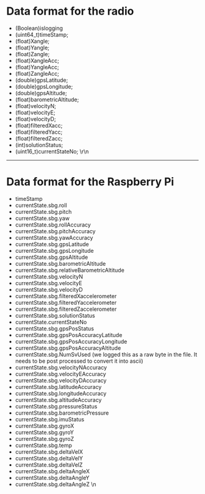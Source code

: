 # Data format for the radio
* (Boolean)islogging 
* (uint64_t)timeStamp; 
* (float)Xangle; 
* (float)Yangle; 
* (float)Zangle; 
* (float)XangleAcc; 
* (float)YangleAcc; 
* (float)ZangleAcc; 
* (double)gpsLatitude; 
* (double)gpsLongitude; 
* (double)gpsAltitude; 
* (float)barometricAltitude; 
* (float)velocityN; 
* (float)velocityE; 
* (float)velocityD; 
* (float)filteredXacc; 
* (float)filteredYacc; 
* (float)filteredZacc; 
* (int)solutionStatus; 
* (uint16_t)currentStateNo; 
\r\n 

***

# Data format for the Raspberry Pi
* timeStamp
* currentState.sbg.roll
* currentState.sbg.pitch
* currentState.sbg.yaw
* currentState.sbg.rollAccuracy
* currentState.sbg.pitchAccuracy
* currentState.sbg.yawAccuracy
* currentState.sbg.gpsLatitude
* currentState.sbg.gpsLongitude
* currentState.sbg.gpsAltitude
* currentState.sbg.barometricAltitude
* currentState.sbg.relativeBarometricAltitude
* currentState.sbg.velocityN
* currentState.sbg.velocityE
* currentState.sbg.velocityD
* currentState.sbg.filteredXaccelerometer
* currentState.sbg.filteredYaccelerometer
* currentState.sbg.filteredZaccelerometer
* currentState.sbg.solutionStatus
* currentState.currentStateNo
* currentState.sbg.gpsPosStatus
* currentState.sbg.gpsPosAccuracyLatitude
* currentState.sbg.gpsPosAccuracyLongitude
* currentState.sbg.gpsPosAccuracyAltitude
* currentState.sbg.NumSvUsed (we logged this as a raw byte in the file. It needs to be post processed to convert it into ascii)
* currentState.sbg.velocityNAccuracy
* currentState.sbg.velocityEAccuracy
* currentState.sbg.velocityDAccuracy
* currentState.sbg.latitudeAccuracy
* currentState.sbg.longitudeAccuracy
* currentState.sbg.altitudeAccuracy
* currentState.sbg.pressureStatus
* currentState.sbg.barometricPressure
* currentState.sbg.imuStatus
* currentState.sbg.gyroX
* currentState.sbg.gyroY
* currentState.sbg.gyroZ
* currentState.sbg.temp
* currentState.sbg.deltaVelX
* currentState.sbg.deltaVelY
* currentState.sbg.deltaVelZ
* currentState.sbg.deltaAngleX
* currentState.sbg.deltaAngleY
* currentState.sbg.deltaAngleZ
\n